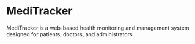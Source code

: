 # MediTracker
MediTracker is a web-based health monitoring and management system designed for patients, doctors, and administrators.
